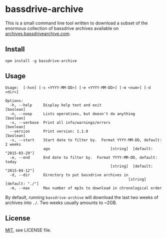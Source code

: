# bassdrive-archive

This is a small command line tool written to download a subset of the enormous
collection of bassdrive archives available on
[archives.bassdrivearchive.com](http://archives.bassdrivearchive.com).

## Install

    npm install -g bassdrive-archive

## Usage

    Usage:  [-hvn] [-s <YYYY-MM-DD>] [-e <YYYY-MM-DD>] [-m <num>] [-d <dir>]

    Options:
      -h, --help     Display help text and exit                            [boolean]
      -n, --noop     Lists operations, but doesn't do anything             [boolean]
      -v, --verbose  Print all info/warnings/errors                        [boolean]
      --version      Print version: 1.1.0                                  [boolean]
      -s, --start    Start date to filter by.  Format YYYY-MM-DD, default: 2 weeks
                     ago                           [string]  [default: "2015-03-29"]
      -e, --end      End date to filter by.  Format YYYY-MM-DD, default: today
                                                   [string]  [default: "2015-04-12"]
      -d, --dir      Directory to put bassdrive archives in
                                                           [string]  [default: "./"]
      -m, --max      Max number of mp3s to download in chronological order

By default, running `bassdrive-archive` will download the last two weeks of
archives into `./`.  Two weeks usually amounts to ~2GB.

## License

[MIT](http://colken.mit-license.org/), see LICENSE file.

